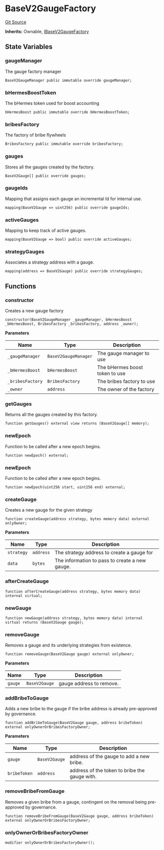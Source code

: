 # BaseV2GaugeFactory
[Git Source](https://github.com/Maia-DAO/test-env-V2/blob/84b5f9e8695c91ddb02f27bb3dfb1c652f55ced4/gauges/factories/BaseV2GaugeFactory.sol)

**Inherits:**
Ownable, [IBaseV2GaugeFactory](/gauges/interfaces/IBaseV2GaugeFactory.sol/interface.IBaseV2GaugeFactory.md)


## State Variables
### gaugeManager
The gauge factory manager


```solidity
BaseV2GaugeManager public immutable override gaugeManager;
```


### bHermesBoostToken
The bHermes token used for boost accounting


```solidity
bHermesBoost public immutable override bHermesBoostToken;
```


### bribesFactory
The factory of bribe flywheels


```solidity
BribesFactory public immutable override bribesFactory;
```


### gauges
Stores all the gauges created by the factory.


```solidity
BaseV2Gauge[] public override gauges;
```


### gaugeIds
Mapping that assigns each gauge an incremental Id for internal use.


```solidity
mapping(BaseV2Gauge => uint256) public override gaugeIds;
```


### activeGauges
Mapping to keep track of active gauges.


```solidity
mapping(BaseV2Gauge => bool) public override activeGauges;
```


### strategyGauges
Associates a strategy address with a gauge.


```solidity
mapping(address => BaseV2Gauge) public override strategyGauges;
```


## Functions
### constructor

Creates a new gauge factory


```solidity
constructor(BaseV2GaugeManager _gaugeManager, bHermesBoost _bHermesBoost, BribesFactory _bribesFactory, address _owner);
```
**Parameters**

|Name|Type|Description|
|----|----|-----------|
|`_gaugeManager`|`BaseV2GaugeManager`|The gauge manager to use|
|`_bHermesBoost`|`bHermesBoost`|The bHermes boost token to use|
|`_bribesFactory`|`BribesFactory`|The bribes factory to use|
|`_owner`|`address`|The owner of the factory|


### getGauges

Returns all the gauges created by this factory.


```solidity
function getGauges() external view returns (BaseV2Gauge[] memory);
```

### newEpoch

Function to be called after a new epoch begins.


```solidity
function newEpoch() external;
```

### newEpoch

Function to be called after a new epoch begins.


```solidity
function newEpoch(uint256 start, uint256 end) external;
```

### createGauge

Creates a new gauge for the given strategy


```solidity
function createGauge(address strategy, bytes memory data) external onlyOwner;
```
**Parameters**

|Name|Type|Description|
|----|----|-----------|
|`strategy`|`address`|The strategy address to create a gauge for|
|`data`|`bytes`|The information to pass to create a new gauge.|


### afterCreateGauge


```solidity
function afterCreateGauge(address strategy, bytes memory data) internal virtual;
```

### newGauge


```solidity
function newGauge(address strategy, bytes memory data) internal virtual returns (BaseV2Gauge gauge);
```

### removeGauge

Removes a gauge and its underlying strategies from existence.


```solidity
function removeGauge(BaseV2Gauge gauge) external onlyOwner;
```
**Parameters**

|Name|Type|Description|
|----|----|-----------|
|`gauge`|`BaseV2Gauge`|gauge address to remove.|


### addBribeToGauge

Adds a new bribe to the gauge if the bribe address is already pre-approved by governance.


```solidity
function addBribeToGauge(BaseV2Gauge gauge, address bribeToken) external onlyOwnerOrBribesFactoryOwner;
```
**Parameters**

|Name|Type|Description|
|----|----|-----------|
|`gauge`|`BaseV2Gauge`|address of the gauge to add a new bribe.|
|`bribeToken`|`address`|address of the token to bribe the gauge with.|


### removeBribeFromGauge

Removes a given bribe from a gauge, contingent on the removal being pre-approved by governance.


```solidity
function removeBribeFromGauge(BaseV2Gauge gauge, address bribeToken) external onlyOwnerOrBribesFactoryOwner;
```

### onlyOwnerOrBribesFactoryOwner


```solidity
modifier onlyOwnerOrBribesFactoryOwner();
```

